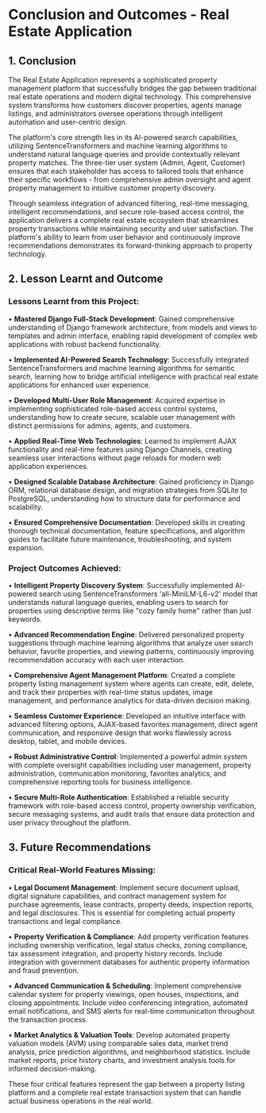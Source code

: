 # Conclusion and Outcomes - Real Estate Application

## 1. Conclusion

The Real Estate Application represents a sophisticated property management platform that successfully bridges the gap between traditional real estate operations and modern digital technology. This comprehensive system transforms how customers discover properties, agents manage listings, and administrators oversee operations through intelligent automation and user-centric design.

The platform's core strength lies in its AI-powered search capabilities, utilizing SentenceTransformers and machine learning algorithms to understand natural language queries and provide contextually relevant property matches. The three-tier user system (Admin, Agent, Customer) ensures that each stakeholder has access to tailored tools that enhance their specific workflows - from comprehensive admin oversight and agent property management to intuitive customer property discovery.

Through seamless integration of advanced filtering, real-time messaging, intelligent recommendations, and secure role-based access control, the application delivers a complete real estate ecosystem that streamlines property transactions while maintaining security and user satisfaction. The platform's ability to learn from user behavior and continuously improve recommendations demonstrates its forward-thinking approach to property technology.

## 2. Lesson Learnt and Outcome

### Lessons Learnt from this Project:

• **Mastered Django Full-Stack Development**: Gained comprehensive understanding of Django framework architecture, from models and views to templates and admin interface, enabling rapid development of complex web applications with robust backend functionality.

• **Implemented AI-Powered Search Technology**: Successfully integrated SentenceTransformers and machine learning algorithms for semantic search, learning how to bridge artificial intelligence with practical real estate applications for enhanced user experience.

• **Developed Multi-User Role Management**: Acquired expertise in implementing sophisticated role-based access control systems, understanding how to create secure, scalable user management with distinct permissions for admins, agents, and customers.

• **Applied Real-Time Web Technologies**: Learned to implement AJAX functionality and real-time features using Django Channels, creating seamless user interactions without page reloads for modern web application experiences.

• **Designed Scalable Database Architecture**: Gained proficiency in Django ORM, relational database design, and migration strategies from SQLite to PostgreSQL, understanding how to structure data for performance and scalability.

• **Ensured Comprehensive Documentation**: Developed skills in creating thorough technical documentation, feature specifications, and algorithm guides to facilitate future maintenance, troubleshooting, and system expansion.

### Project Outcomes Achieved:

• **Intelligent Property Discovery System**: Successfully implemented AI-powered search using SentenceTransformers 'all-MiniLM-L6-v2' model that understands natural language queries, enabling users to search for properties using descriptive terms like "cozy family home" rather than just keywords.

• **Advanced Recommendation Engine**: Delivered personalized property suggestions through machine learning algorithms that analyze user search behavior, favorite properties, and viewing patterns, continuously improving recommendation accuracy with each user interaction.

• **Comprehensive Agent Management Platform**: Created a complete property listing management system where agents can create, edit, delete, and track their properties with real-time status updates, image management, and performance analytics for data-driven decision making.

• **Seamless Customer Experience**: Developed an intuitive interface with advanced filtering options, AJAX-based favorites management, direct agent communication, and responsive design that works flawlessly across desktop, tablet, and mobile devices.

• **Robust Administrative Control**: Implemented a powerful admin system with complete oversight capabilities including user management, property administration, communication monitoring, favorites analytics, and comprehensive reporting tools for business intelligence.

• **Secure Multi-Role Authentication**: Established a reliable security framework with role-based access control, property ownership verification, secure messaging systems, and audit trails that ensure data protection and user privacy throughout the platform.

## 3. Future Recommendations

### Critical Real-World Features Missing:

• **Legal Document Management**: Implement secure document upload, digital signature capabilities, and contract management system for purchase agreements, lease contracts, property deeds, inspection reports, and legal disclosures. This is essential for completing actual property transactions and legal compliance.

• **Property Verification & Compliance**: Add property verification features including ownership verification, legal status checks, zoning compliance, tax assessment integration, and property history records. Include integration with government databases for authentic property information and fraud prevention.

• **Advanced Communication & Scheduling**: Implement comprehensive calendar system for property viewings, open houses, inspections, and closing appointments. Include video conferencing integration, automated email notifications, and SMS alerts for real-time communication throughout the transaction process.

• **Market Analytics & Valuation Tools**: Develop automated property valuation models (AVM) using comparable sales data, market trend analysis, price prediction algorithms, and neighborhood statistics. Include market reports, price history charts, and investment analysis tools for informed decision-making.

These four critical features represent the gap between a property listing platform and a complete real estate transaction system that can handle actual business operations in the real world.
